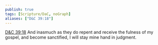 ```yaml
---
publish: true
tags: [Scripture/DaC, noGraph]
aliases: ["D&C 39:18"]
---
```

[D&C 39:18](https://churchofjesuschrist.org/study/scriptures/dc-testament/dc/39?lang=eng&id=p18#p18) And inasmuch as they do repent and receive the fulness of my gospel, and become sanctified, I will stay mine hand in judgment.
